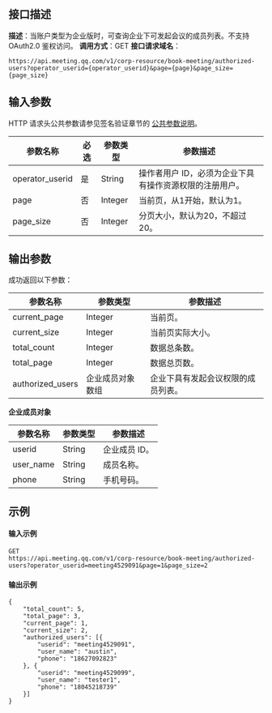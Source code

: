 ## 接口描述
**描述**：当账户类型为企业版时，可查询企业下可发起会议的成员列表。不支持 OAuth2.0 鉴权访问。
**调用方式**：GET
**接口请求域名**：
```Plaintext
https://api.meeting.qq.com/v1/corp-resource/book-meeting/authorized-users?operator_userid={operator_userid}&page={page}&page_size={page_size}
```



## 输入参数
HTTP 请求头公共参数请参见签名验证章节的 [公共参数说明](https://cloud.tencent.com/document/product/1095/42413#.E5.85.AC.E5.85.B1.E5.8F.82.E6.95.B0)。


| 参数名称        | 必选 | 参数类型 | 参数描述                                               |
| --------------- | ---- | -------- | ------------------------------------------------------ |
| operator_userid | 是   | String   | 操作者用户 ID，必须为企业下具有操作资源权限的注册用户。 |
| page            | 否   | Integer  | 当前页，从1开始，默认为1。                            |
| page_size       | 否   | Integer  | 分页大小，默认为20，不超过20。                           |



## 输出参数
成功返回以下参数：

| 参数名称         | 参数类型         | 参数描述                         |
| ---------------- | ---------------- | -------------------------------- |
| current_page     | Integer          | 当前页。                           |
| current_size     | Integer          | 当前页实际大小。                   |
| total_count      | Integer          | 数据总条数。                       |
| total_page       | Integer          | 数据总页数。                       |
| authorized_users | 企业成员对象数组 | 企业下具有发起会议权限的成员列表。 |


**企业成员对象**

| 参数名称  | 参数类型 | 参数描述   |
| --------- | -------- | ---------- |
| userid    | String   | 企业成员 ID。 |
| user_name | String   | 成员名称。   |
| phone     | String   | 手机号码。   |






## 示例

#### 输入示例
```plaintext
GET
https://api.meeting.qq.com/v1/corp-resource/book-meeting/authorized-users?operator_userid=meeting4529091&page=1&page_size=2
```




#### 输出示例
```plaintext
{
	"total_count": 5,
	"total_page": 3,
	"current_page": 1,
	"current_size": 2,
	"authorized_users": [{
		"userid": "meeting4529091",
		"user_name": "austin",
		"phone": "18627092823"
	}, {
		"userid": "meeting4529099",
		"user_name": "tester1",
		"phone": "18045218739"
	}]
}
```
